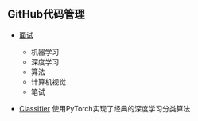 ## GitHub代码管理
- [面试](https://github.com/YMaoJian/Algorithm_Interview_Notes-Chinese)                        
  - 机器学习                
  - 深度学习                       
  - 算法                       
  - 计算机视觉                       
  - 笔试                       
 
- [Classifier](https://github.com/YMaoJian/Classifier)
  使用PyTorch实现了经典的深度学习分类算法
